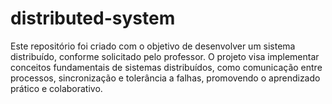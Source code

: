 # distributed-system
Este repositório foi criado com o objetivo de desenvolver um sistema distribuído, conforme solicitado pelo professor. O projeto visa implementar conceitos fundamentais de sistemas distribuídos, como comunicação entre processos, sincronização e tolerância a falhas, promovendo o aprendizado prático e colaborativo.
